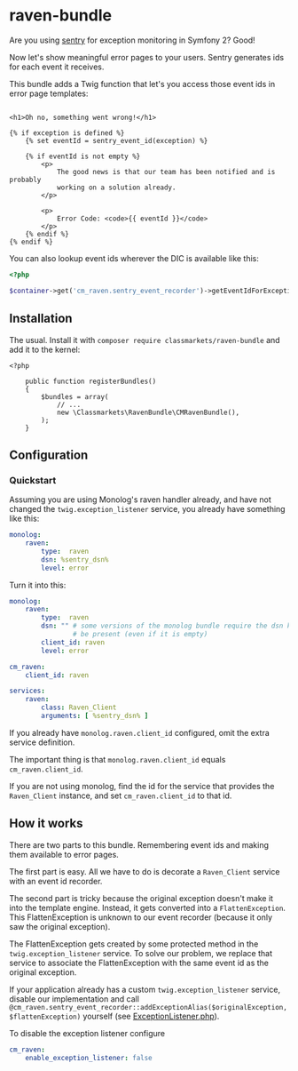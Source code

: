 raven-bundle
============

Are you using [sentry](https://getsentry.com) for exception monitoring in
Symfony 2? Good! 

Now let's show meaningful error pages to your users. Sentry generates ids for
each event it receives.

This bundle adds a Twig function that let's you access those event ids in
error page templates:

```twig

<h1>Oh no, something went wrong!</h1>

{% if exception is defined %}
    {% set eventId = sentry_event_id(exception) %}

    {% if eventId is not empty %}
        <p>
            The good news is that our team has been notified and is probably
            working on a solution already.
        </p>
        
        <p>
            Error Code: <code>{{ eventId }}</code>
        </p>
    {% endif %}
{% endif %}
```

You can also lookup event ids wherever the DIC is available like this:

```php
<?php

$container->get('cm_raven.sentry_event_recorder')->getEventIdForException($exception);
```

Installation
------------

The usual. Install it with `composer require classmarkets/raven-bundle` and
add it to the kernel:

```
<?php

    public function registerBundles()
    {
        $bundles = array(
            // ...
            new \Classmarkets\RavenBundle\CMRavenBundle(),
        );
    }
```

Configuration
-------------

### Quickstart

Assuming you are using Monolog's raven handler already, and have not changed
the `twig.exception_listener` service, you already have something like this:

```yml
monolog:
    raven:
        type:  raven
        dsn: %sentry_dsn%
        level: error
```

Turn it into this:

```yml
monolog:
    raven:
        type:  raven
        dsn: "" # some versions of the monolog bundle require the dsn key to
                # be present (even if it is empty)
        client_id: raven
        level: error

cm_raven:
    client_id: raven

services:
    raven:
        class: Raven_Client
        arguments: [ %sentry_dsn% ]
```

If you already have `monolog.raven.client_id` configured, omit the extra
service definition.

The important thing is that `monolog.raven.client_id` equals
`cm_raven.client_id`.

If you are not using monolog, find the id for the service that provides the
`Raven_Client` instance, and set `cm_raven.client_id` to that id.

How it works
------------

There are two parts to this bundle. Remembering event ids and making them
available to error pages.

The first part is easy. All we have to do is decorate a `Raven_Client` service
with an event id recorder.

The second part is tricky because the original exception doesn't make it into
the template engine. Instead, it gets converted into a `FlattenException`.
This FlattenException is unknown to our event recorder (because it only saw
the original exception).

The FlattenException gets created by some protected method in the
`twig.exception_listener` service. To solve our problem, we replace that
service to associate the FlattenException with the same event id as the
original exception.

If your application already has a custom `twig.exception_listener` service,
disable our implementation and call
`@cm_raven.sentry_event_recorder::addExceptionAlias($originalException,
$flattenException)` yourself (see
[ExceptionListener.php](ExceptionListener.php)).

To disable the exception listener configure

```yml
cm_raven:
    enable_exception_listener: false
```
